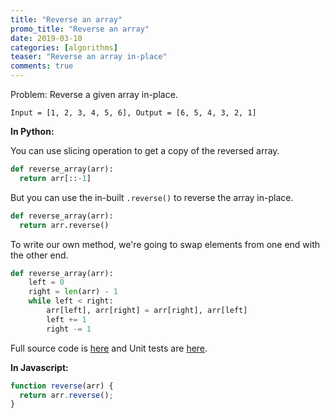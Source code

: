 ```yaml
---
title: "Reverse an array"
promo_title: "Reverse an array"
date: 2019-03-10
categories: [algorithms]
teaser: "Reverse an array in-place"
comments: true
---
```


Problem: Reverse a given array in-place.

```
Input = [1, 2, 3, 4, 5, 6], Output = [6, 5, 4, 3, 2, 1]
```

**In Python:**

You can use slicing operation to get a copy of the reversed array.

```python
def reverse_array(arr):
  return arr[::-1]
```
But you can use the in-built `.reverse()` to reverse the array in-place.

```python
def reverse_array(arr):
  return arr.reverse()
```

To write our own method, we're going to swap elements from one end with the other end.

```python
def reverse_array(arr):
    left = 0
    right = len(arr) - 1
    while left < right:
        arr[left], arr[right] = arr[right], arr[left]
        left += 1
        right -= 1
```

Full source code is [here](https://github.com/pradheap/coding-problems/blob/master/array_reverse/source.py) and Unit tests are [here](https://github.com/pradheap/coding-problems/blob/master/array_reverse/test.py).

**In Javascript:**

```javascript
function reverse(arr) {
  return arr.reverse();
}
```